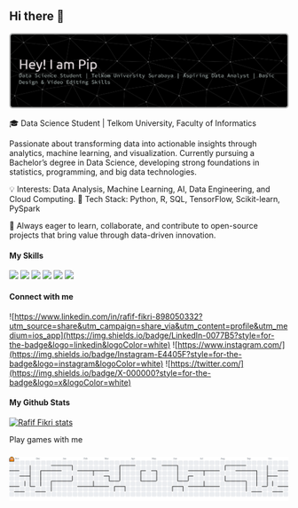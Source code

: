 ## Hi there 👋


![rafifkri](img/github-header-banner.png)

🎓 Data Science Student | Telkom University, Faculty of Informatics

Passionate about transforming data into actionable insights through analytics, machine learning, and visualization.
Currently pursuing a Bachelor’s degree in Data Science, developing strong foundations in statistics, programming, and big data technologies.

💡 Interests: Data Analysis, Machine Learning, AI, Data Engineering, and Cloud Computing.
🧰 Tech Stack: Python, R, SQL, TensorFlow, Scikit-learn, PySpark

🚀 Always eager to learn, collaborate, and contribute to open-source projects that bring value through data-driven innovation.

#### My Skills
<img src="https://img.shields.io/badge/Python-FFD43B?style=for-the-badge&logo=python&logoColor=blue" />
<img src="https://img.shields.io/badge/scikit_learn-F7931E?style=for-the-badge&logo=scikit-learn&logoColor=white" />

<img src="https://img.shields.io/badge/Numpy-777BB4?style=for-the-badge&logo=numpy&logoColor=white" />
<img src="https://img.shields.io/badge/Canva-%2300C4CC.svg?&style=for-the-badge&logo=Canva&logoColor=white" />
<img src="https://img.shields.io/badge/Figma-F24E1E?style=for-the-badge&logo=figma&logoColor=white" />
<img src="https://img.shields.io/badge/ChatGPT-74aa9c?style=for-the-badge&logo=openai&logoColor=white" />


#### Connect with me
![https://www.linkedin.com/in/rafif-fikri-898050332?utm_source=share&utm_campaign=share_via&utm_content=profile&utm_medium=ios_app](https://img.shields.io/badge/LinkedIn-0077B5?style=for-the-badge&logo=linkedin&logoColor=white) ![https://www.instagram.com/](https://img.shields.io/badge/Instagram-E4405F?style=for-the-badge&logo=instagram&logoColor=white) ![https://twitter.com/](https://img.shields.io/badge/X-000000?style=for-the-badge&logo=x&logoColor=white)

#### My Github Stats
[![Rafif Fikri stats](https://github-readme-stats.vercel.app/api?username=rafifkri&show_icons=true&theme=radical)](https://github.com/anuraghazra/github-readme-stats)

<p align="left">Play games with me</p>

###

<picture>
  <source media="(prefers-color-scheme: dark)" srcset="https://raw.githubusercontent.com/rafifkri/rafifkri/output/pacman-contribution-graph-dark.svg">
  <source media="(prefers-color-scheme: light)" srcset="https://raw.githubusercontent.com/rafifkri/rafifkri/output/pacman-contribution-graph.svg">
  <img alt="pacman contribution graph" src="https://raw.githubusercontent.com/rafifkri/rafifkri/output/pacman-contribution-graph.svg">
</picture>









 


